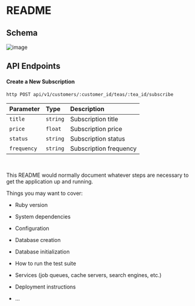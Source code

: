 # README

## Schema 
![image](https://github.com/kbergstrom78/TeaMe/assets/124642113/aa72089d-cc4e-4691-9100-e48d51852e55)



## API Endpoints

#### Create a New Subscription

`http
  POST api/v1/customers/:customer_id/teas/:tea_id/subscribe
`

| Parameter | Type     | Description                |
| :-------- | :------- | :------------------------- |
| `title` | `string` |  Subscription title |
| `price` | `float`  |  Subscription price |
| `status` | `string` | Subscription status |
| `frequency` | `string` | Subscription frequency |

<br>

This README would normally document whatever steps are necessary to get the
application up and running.

Things you may want to cover:

* Ruby version

* System dependencies

* Configuration

* Database creation

* Database initialization

* How to run the test suite

* Services (job queues, cache servers, search engines, etc.)

* Deployment instructions

* ...
